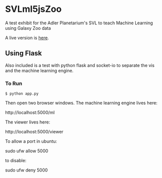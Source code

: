 # SVLml5jsZoo
A test exhibit for the Adler Planetarium's SVL to teach Machine Learning using Galaxy Zoo data

A live version is [here](https://ageller.github.io/SVLml5jsZoo/).

## Using Flask
Also included is a test with python flask and socket-io to separate the vis and the machine learning engine.

### To Run

```
$ python app.py
```

Then open two browser windows.  The machine learning engine lives here:

http://localhost:5000/ml

The viewer lives here:

http://localhost:5000/viewer

To allow a port in ubuntu:

sudo ufw allow 5000

to disable:

sudo ufw deny 5000
